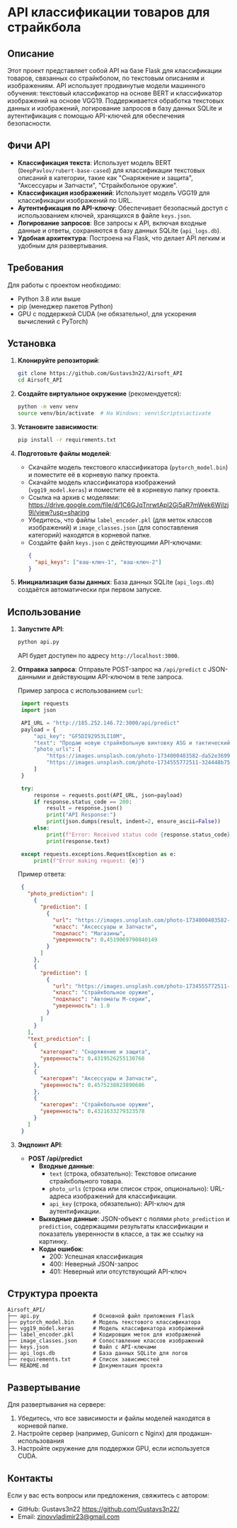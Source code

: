 # API классификации товаров для страйкбола

## Описание
Этот проект представляет собой API на базе Flask для классификации товаров, связанных со страйкболом, по текстовым описаниям и изображениям. API использует продвинутые модели машинного обучения: текстовый классификатор на основе BERT и классификатор изображений на основе VGG19. Поддерживается обработка текстовых данных и изображений, логирование запросов в базу данных SQLite и аутентификация с помощью API-ключей для обеспечения безопасности.

## Фичи API
- **Классификация текста**: Использует модель BERT (`DeepPavlov/rubert-base-cased`) для классификации текстовых описаний в категории, такие как "Снаряжение и защита", "Аксессуары и Запчасти", "Страйкбольное оружие".
- **Классификация изображений**: Использует модель VGG19 для классификации изображений по URL.
- **Аутентификация по API-ключу**: Обеспечивает безопасный доступ с использованием ключей, хранящихся в файле `keys.json`.
- **Логирование запросов**: Все запросы к API, включая входные данные и ответы, сохраняются в базу данных SQLite (`api_logs.db`).
- **Удобная архитектура**: Построена на Flask, что делает API легким и удобным для развертывания.

## Требования
Для работы с проектом необходимо:
- Python 3.8 или выше
- pip (менеджер пакетов Python)
- GPU с поддержкой CUDA (не обязательно!, для ускорения вычислений с PyTorch)

## Установка
1. **Клонируйте репозиторий**:
   ```bash
   git clone https://github.com/Gustavs3n22/Airsoft_API
   cd Airsoft_API
   ```

2. **Создайте виртуальное окружение** (рекомендуется):
   ```bash
   python -m venv venv
   source venv/bin/activate  # На Windows: venv\Scripts\activate
   ```

3. **Установите зависимости**:
   ```bash
   pip install -r requirements.txt
   ```

4. **Подготовьте файлы моделей**:
   - Скачайте модель текстового классификатора (`pytorch_model.bin`) и поместите её в корневую папку проекта.
   - Скачайте модель классификатора изображений (`vgg19_model.keras`) и поместите её в корневую папку проекта.
   - Ссылка на архив с моделями: https://drive.google.com/file/d/1C6GJqTnrwtApl2Gj5aR7mWek6Wjlzj9l/view?usp=sharing
   - Убедитесь, что файлы `label_encoder.pkl` (для меток классов изображений) и `image_classes.json` (для сопоставления категорий) находятся в корневой папке.
   - Создайте файл `keys.json` с действующими API-ключами:
     ```json
     {
       "api_keys": ["ваш-ключ-1", "ваш-ключ-2"]
     }
     ```

5. **Инициализация базы данных**:
   База данных SQLite (`api_logs.db`) создаётся автоматически при первом запуске.

## Использование
1. **Запустите API**:
   ```bash
   python api.py
   ```
   API будет доступен по адресу `http://localhost:3000`.

2. **Отправка запроса**:
   Отправьте POST-запрос на `/api/predict` с JSON-данными и действующим API-ключом в теле запроса.

   Пример запроса с использованием `curl`:
   ```curl.py
	import requests
	import json

	API_URL = "http://185.252.146.72:3000/api/predict"
	payload = {
		"api_key": "GF5DI92953LI10M",
		"text": "Продаю новую страйкбольную винтовку ASG и тактический жилет. В комплекте магазин и ремень. Состояние идеальное.",
		"photo_urls": [
			"https://images.unsplash.com/photo-1734000403582-da52e3699c0c?q=80&w=686&auto=format&fit=crop&ixlib=rb-4.1.0&ixid=M3wxMjA3fDB8MHxwaG90by1wYWdlfHx8fGVufDB8fHx8fA%3D%3D",
			"https://images.unsplash.com/photo-1734555772511-324448b754df?q=80&w=699&auto=format&fit=crop&ixlib=rb-4.1.0&ixid=M3wxMjA3fDB8MHxwaG90by1wYWdlfHx8fGVufDB8fHx8fA%3D%3D"
		]
	}

	try:
		response = requests.post(API_URL, json=payload)
		if response.status_code == 200:
			result = response.json()
			print("API Response:")
			print(json.dumps(result, indent=2, ensure_ascii=False))
		else:
			print(f"Error: Received status code {response.status_code}")
			print(response.text)

	except requests.exceptions.RequestException as e:
		print(f"Error making request: {e}")
   ```

   Пример ответа:
   ```json
	{
	  "photo_prediction": [
		{
		  "prediction": [
			{
			  "url": "https://images.unsplash.com/photo-1734000403582-da52e3699c0c?q=80&w=686&auto=format&fit=crop&ixlib=rb-4.1.0&ixid=M3wxMjA3fDB8MHxwaG90by1wYWdlfHx8fGVufDB8fHx8fA%3D%3D",
			  "класс": "Аксессуары и Запчасти",
			  "подкласс": "Магазины",
			  "уверенность": 0.4519069790840149
			}
		  ]
		},
		{
		  "prediction": [
			{
			  "url": "https://images.unsplash.com/photo-1734555772511-324448b754df?q=80&w=699&auto=format&fit=crop&ixlib=rb-4.1.0&ixid=M3wxMjA3fDB8MHxwaG90by1wYWdlfHx8fGVufDB8fHx8fA%3D%3D",
			  "класс": "Страйкбольное оружие",
			  "подкласс": "Автоматы М-серии",
			  "уверенность": 1.0
			}
		  ]
		}
	  ],
	  "text_prediction": [
		{
		  "категория": "Снаряжение и защита",
		  "уверенность": 0.4319526255130768
		},
		{
		  "категория": "Аксессуары и Запчасти",
		  "уверенность": 0.4575238823890686
		},
		{
		  "категория": "Страйкбольное оружие",
		  "уверенность": 0.4321633279323578
		}
	  ]
	}
   ```

3. **Эндпоинт API**:
   - **POST /api/predict**
     - **Входные данные**:
       - `text` (строка, обязательно): Текстовое описание страйкбольного товара.
       - `photo_urls` (строка или список строк, опционально): URL-адреса изображений для классификации.
       - `api_key` (строка, обязательно): API-ключ для аутентификации.
     - **Выходные данные**: JSON-объект с полями `photo_prediction` и `prediction`, содержащими результаты классификации и показатель уверенности в классе, а так же ссылку на картинку.
     - **Коды ошибок**:
       - 200: Успешная классификация
       - 400: Неверный JSON-запрос
       - 401: Неверный или отсутствующий API-ключ

## Структура проекта
```
Airsoft_API/
├── api.py                 # Основной файл приложения Flask
├── pytorch_model.bin      # Модель текстового классификатора
├── vgg19_model.keras      # Модель классификатора изображений
├── label_encoder.pkl      # Кодировщик меток для изображений
├── image_classes.json     # Сопоставление классов изображений
├── keys.json              # Файл с API-ключами
├── api_logs.db            # База данных SQLite для логов
├── requirements.txt       # Список зависимостей
└── README.md              # Документация проекта
```

## Развертывание
Для развертывания на сервере:
1. Убедитесь, что все зависимости и файлы моделей находятся в корневой папке.
2. Настройте сервер (например, Gunicorn с Nginx) для продакшн-использования
3. Настройте окружение для поддержки GPU, если используется CUDA.

## Контакты
Если у вас есть вопросы или предложения, свяжитесь с автором:
- GitHub: Gustavs3n22 https://github.com/Gustavs3n22/
- Email: zinovvladimir23@gmail.com